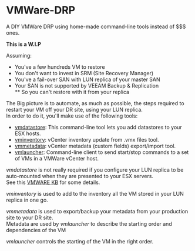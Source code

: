 # VMWare-DRP
A DIY VMWare DRP using home-made command-line tools instead of $$$ ones.   
   
**This is a W.I.P**  
   
Assuming:   
* You've a few hundreds VM to restore
* You don't want to invest in SRM (Site Recovery Manager)
* You've a fail-over SAN with LUN replica of your master SAN
* Your SAN is not supported by VEEAM Backup & Replication   
** So you can't restore with it from your replica

The Big picture is to automate, as much as possible, the steps required to restart your VM off your DR site, using your LUN replica.   
In order to do it, you'll make use of the following tools:   
* [vmdatastore](https://github.com/sebbrochet/vmdatastore): This command-line tool lets you add datastores to your ESX hosts.   
* [vminventory](https://github.com/sebbrochet/vminventory): vCenter inventory update from .vmx files tool.   
* [vmmetadata](https://github.com/sebbrochet/vmmetadata): vCenter metadata (custom fields) export/import tool.   
* [vmlauncher](https://github.com/sebbrochet/vmlauncher): Command-line client to send start/stop commands to a set of VMs in a VMWare vCenter host.   
   
*vmdatastore* is not really required if you configure your LUN replica to be auto-mounted when they are presented to your ESX servers.   
See this [VMWARE KB](http://kb.vmware.com/selfservice/microsites/search.do?language=en_US&cmd=displayKC&externalId=1011387) for some details.   
   
*vminventory* is used to add to the inventory all the VM stored in your LUN replica in one go.   
   
*vmmetadata* is used to export/backup your metadata from your production site to your DR site.   
Metadata are used by *vmlauncher* to describe the starting order and dependencies of the VM   
   
*vmlauncher* controls the starting of the VM in the right order.   